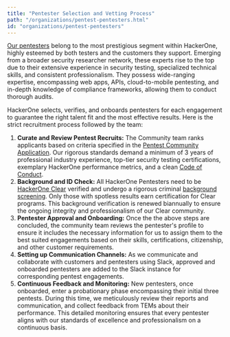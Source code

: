 ```yaml
---
title: "Pentester Selection and Vetting Process"
path: "/organizations/pentest-pentesters.html"
id: "organizations/pentest-pentesters"
---
```


[Our pentesters](https://www.hackerone.com/sites/default/files/2023-09/HAC_Pentester%20Community_L1R3.pdf) belong to the most prestigious segment within HackerOne, highly esteemed by both testers and the customers they support. Emerging from a broader security researcher network, these experts rise to the top due to their extensive experience in security testing, specialized technical skills, and consistent professionalism. They possess wide-ranging expertise, encompassing web apps, APIs, cloud-to-mobile pentesting, and in-depth knowledge of compliance frameworks, allowing them to conduct thorough audits.

HackerOne selects, verifies, and onboards pentesters for each engagement to guarantee the right talent fit and the most effective results. Here is the strict recruitment process followed by the team: 

1. **Curate and Review Pentest Recruits:** The Community team ranks applicants based on criteria specified in the [Pentest Community Application](https://www.hackerone.com/hackers/pentest-community-application). Our rigorous standards demand a minimum of 3 years of professional industry experience, top-tier security testing certifications, exemplary HackerOne performance metrics, and a clean [Code of Conduct](https://www.hackerone.com/disclosure-guidelines).
2. **Background and ID Check:** All HackerOne Pentesters need to be [HackerOne Clear](/hackers/hackerone-clear.html) verified and undergo a rigorous criminal [background screening](/hackers/background-checks.html). Only those with spotless results earn certification for Clear programs. This background verification is renewed biannually to ensure the ongoing integrity and professionalism of our Clear community.
3. **Pentester Approval and Onboarding:** Once the the above steps are concluded, the community team reviews the pentester's profile to ensure it includes the necessary information for us to assign them to the best suited engagements based on their skills, certifications, citizenship, and other customer requirements.
4. **Setting up Communication Channels:** As we communicate and collaborate with customers and pentesters using Slack, approved and onboarded pentesters are added to the Slack instance for corresponding pentest engagements.
5. **Continuous Feedback and Monitoring:** New pentesters, once onboarded, enter a probationary phase encompassing their initial three pentests. During this time, we meticulously review their reports and communication, and collect feedback from TEMs about their performance. This detailed monitoring ensures that every pentester aligns with our standards of excellence and professionalism on a continuous basis.
